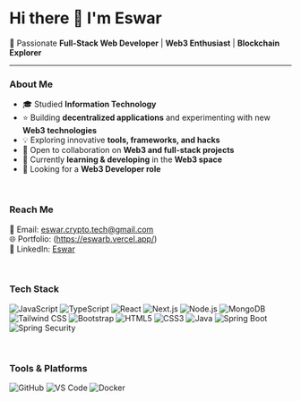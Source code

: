 # Hi there 👋 I'm Eswar
🌟 Passionate **Full-Stack Web Developer** | **Web3 Enthusiast** | **Blockchain Explorer**  
 
---
 
###  About Me  
- 🎓 Studied **Information Technology**  
- ⭐ Building **decentralized applications** and experimenting with new **Web3 technologies**  
- 💡 Exploring innovative **tools, frameworks, and hacks**  
- 🤝 Open to collaboration on **Web3 and full-stack projects**  
- 📖 Currently **learning & developing** in the **Web3 space**  
- 🎯 Looking for a **Web3 Developer role**  
 
<br>
 
###  Reach Me  
📩 Email: [eswar.crypto.tech@gmail.com](mailto:eswar.crypto.tech@gmail.com)  
🌐 Portfolio: (https://eswarb.vercel.app/)  
💼 LinkedIn: [Eswar](https://www.linkedin.com/in/b-eswararao-9b2841240/)  
 
<br>
 
###  Tech Stack  
![JavaScript](https://img.shields.io/badge/-JavaScript-F7DF1E?style=flat&logo=javascript&logoColor=black)
![TypeScript](https://img.shields.io/badge/-TypeScript-3178C6?style=flat&logo=typescript&logoColor=white) 
![React](https://img.shields.io/badge/-React-61DAFB?style=flat&logo=react&logoColor=black)
![Next.js](https://img.shields.io/badge/-Next.js-000000?style=flat&logo=next.js&logoColor=white)
![Node.js](https://img.shields.io/badge/-Node.js-339933?style=flat&logo=node.js&logoColor=white)
![MongoDB](https://img.shields.io/badge/-MongoDB-47A248?style=flat&logo=mongodb&logoColor=white)
![Tailwind CSS](https://img.shields.io/badge/-Tailwind%20CSS-38B2AC?style=flat&logo=tailwind-css&logoColor=white)
![Bootstrap](https://img.shields.io/badge/-Bootstrap-7952B3?style=flat&logo=bootstrap&logoColor=white)
![HTML5](https://img.shields.io/badge/-HTML5-E34F26?style=flat&logo=html5&logoColor=white)
![CSS3](https://img.shields.io/badge/-CSS3-1572B6?style=flat&logo=css3&logoColor=white)
![Java](https://img.shields.io/badge/-Java-007396?style=flat&logo=java&logoColor=white)
![Spring Boot](https://img.shields.io/badge/-Spring%20Boot-6DB33F?style=flat&logo=spring-boot&logoColor=white)
![Spring Security](https://img.shields.io/badge/-Spring%20Security-6DB33F?style=flat&logo=spring-security&logoColor=white)
 
<br>
 
###  Tools & Platforms  
![GitHub](https://img.shields.io/badge/-GitHub-181717?style=flat&logo=github&logoColor=white)
![VS Code](https://img.shields.io/badge/-VS%20Code-007ACC?style=flat&logo=visual-studio-code&logoColor=white)
![Docker](https://img.shields.io/badge/-Docker-2496ED?style=flat&logo=docker&logoColor=white)
 
 
<br>
